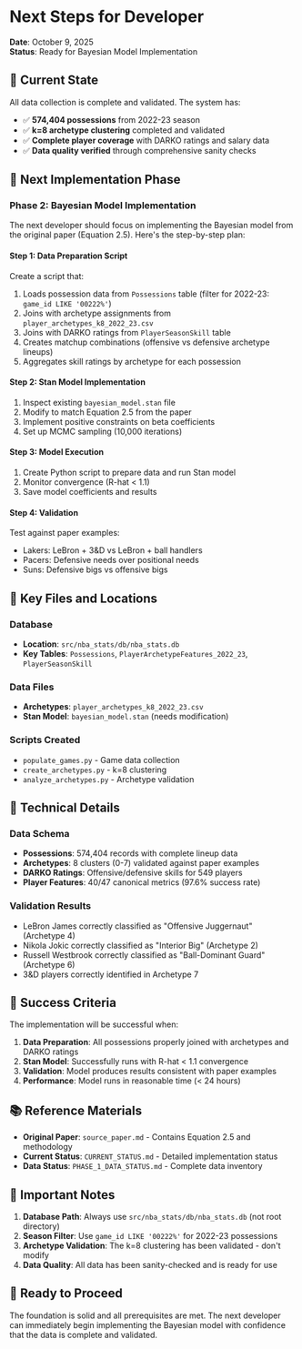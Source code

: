 # Next Steps for Developer

**Date**: October 9, 2025  
**Status**: Ready for Bayesian Model Implementation

## 🎯 Current State

All data collection is complete and validated. The system has:
- ✅ **574,404 possessions** from 2022-23 season
- ✅ **k=8 archetype clustering** completed and validated
- ✅ **Complete player coverage** with DARKO ratings and salary data
- ✅ **Data quality verified** through comprehensive sanity checks

## 🚀 Next Implementation Phase

### **Phase 2: Bayesian Model Implementation**

The next developer should focus on implementing the Bayesian model from the original paper (Equation 2.5). Here's the step-by-step plan:

#### **Step 1: Data Preparation Script**
Create a script that:
1. Loads possession data from `Possessions` table (filter for 2022-23: `game_id LIKE '00222%'`)
2. Joins with archetype assignments from `player_archetypes_k8_2022_23.csv`
3. Joins with DARKO ratings from `PlayerSeasonSkill` table
4. Creates matchup combinations (offensive vs defensive archetype lineups)
5. Aggregates skill ratings by archetype for each possession

#### **Step 2: Stan Model Implementation**
1. Inspect existing `bayesian_model.stan` file
2. Modify to match Equation 2.5 from the paper
3. Implement positive constraints on beta coefficients
4. Set up MCMC sampling (10,000 iterations)

#### **Step 3: Model Execution**
1. Create Python script to prepare data and run Stan model
2. Monitor convergence (R-hat < 1.1)
3. Save model coefficients and results

#### **Step 4: Validation**
Test against paper examples:
- Lakers: LeBron + 3&D vs LeBron + ball handlers
- Pacers: Defensive needs over positional needs  
- Suns: Defensive bigs vs offensive bigs

## 📁 Key Files and Locations

### **Database**
- **Location**: `src/nba_stats/db/nba_stats.db`
- **Key Tables**: `Possessions`, `PlayerArchetypeFeatures_2022_23`, `PlayerSeasonSkill`

### **Data Files**
- **Archetypes**: `player_archetypes_k8_2022_23.csv`
- **Stan Model**: `bayesian_model.stan` (needs modification)

### **Scripts Created**
- `populate_games.py` - Game data collection
- `create_archetypes.py` - k=8 clustering
- `analyze_archetypes.py` - Archetype validation

## 🔧 Technical Details

### **Data Schema**
- **Possessions**: 574,404 records with complete lineup data
- **Archetypes**: 8 clusters (0-7) validated against paper examples
- **DARKO Ratings**: Offensive/defensive skills for 549 players
- **Player Features**: 40/47 canonical metrics (97.6% success rate)

### **Validation Results**
- LeBron James correctly classified as "Offensive Juggernaut" (Archetype 4)
- Nikola Jokic correctly classified as "Interior Big" (Archetype 2)
- Russell Westbrook correctly classified as "Ball-Dominant Guard" (Archetype 6)
- 3&D players correctly identified in Archetype 7

## 🎯 Success Criteria

The implementation will be successful when:
1. **Data Preparation**: All possessions properly joined with archetypes and DARKO ratings
2. **Stan Model**: Successfully runs with R-hat < 1.1 convergence
3. **Validation**: Model produces results consistent with paper examples
4. **Performance**: Model runs in reasonable time (< 24 hours)

## 📚 Reference Materials

- **Original Paper**: `source_paper.md` - Contains Equation 2.5 and methodology
- **Current Status**: `CURRENT_STATUS.md` - Detailed implementation status
- **Data Status**: `PHASE_1_DATA_STATUS.md` - Complete data inventory

## 🚨 Important Notes

1. **Database Path**: Always use `src/nba_stats/db/nba_stats.db` (not root directory)
2. **Season Filter**: Use `game_id LIKE '00222%'` for 2022-23 possessions
3. **Archetype Validation**: The k=8 clustering has been validated - don't modify
4. **Data Quality**: All data has been sanity-checked and is ready for use

## 🎉 Ready to Proceed

The foundation is solid and all prerequisites are met. The next developer can immediately begin implementing the Bayesian model with confidence that the data is complete and validated.
